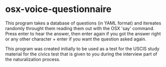 osx-voice-questionnaire
=======================

This program takes a database of questions (in YAML format) and itereates
randomly throught them reading them out with the OSX 'say' command. Press
enter to hear the answer, then enter again if you got the answer right or
any other character + enter if you want the question asked again.

This program was created initially to be used as a test for the USCIS
study material for the civics test that is given to you during the
interview part of the  naturalization process.
